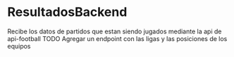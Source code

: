 # ResultadosBackend

Recibe los datos de partidos que estan siendo jugados mediante la api de api-football
TODO
Agregar un endpoint con las ligas y las posiciones de los equipos
